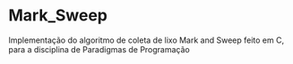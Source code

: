 # Mark_Sweep
Implementação do algoritmo de coleta de lixo Mark and Sweep feito em C, para a disciplina de Paradigmas de Programação
